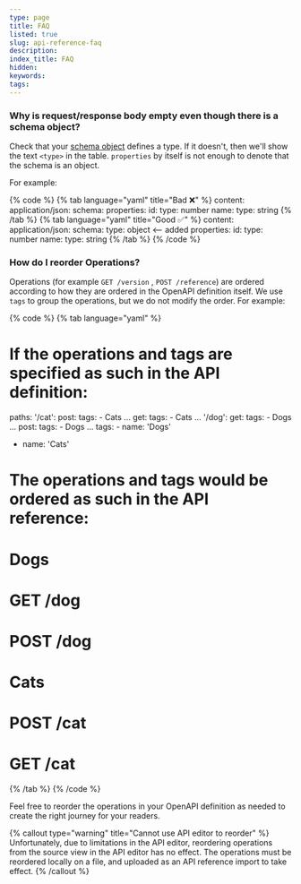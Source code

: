 ```yaml
---
type: page
title: FAQ
listed: true
slug: api-reference-faq
description: 
index_title: FAQ
hidden: 
keywords: 
tags: 
---
```



### Why is request/response body empty even though there is a schema object?

Check that your [schema object](https://swagger.io/specification/#schema-object) defines a type. If it doesn't, then we'll show the text `<type>` in the table. `properties` by itself is not enough to denote that the schema is an object.

For example:


{% code %}
{% tab language="yaml" title="Bad ❌" %}
content:
	application/json:
    schema:
      properties:
        id:
          type: number
        name:
         type: string
{% /tab %}
{% tab language="yaml" title="Good ✅" %}
content:
	application/json:
    schema:
      type: object <-- added
      properties:
        id:
          type: number
        name:
         type: string
{% /tab %}
{% /code %}


### How do I reorder Operations?

Operations (for example `GET /version` , `POST /reference`) are ordered according to how they are ordered in the OpenAPI definition itself. We use `tags` to group the operations, but we do not modify the order. For example:


{% code %}
{% tab language="yaml" %}
# If the operations and tags are specified as such in the API definition:

paths:
	'/cat':
  	post:
    	tags:
      	- Cats
      ...
    get: 
    	tags:
      	- Cats
      ...
  '/dog':
  	get: 
    	tags:
      	- Dogs
      ...
    post: 
    	tags:
      	- Dogs
      ...
tags:
	- name: 'Dogs'
  - name: 'Cats'
  
# The operations and tags would be ordered as such in the API reference:

# Dogs
#   GET  /dog
#   POST /dog
# Cats
#   POST /cat
#   GET  /cat
{% /tab %}
{% /code %}


Feel free to reorder the operations in your OpenAPI definition as needed to create the right journey for your readers.


{% callout type="warning" title="Cannot use API editor to reorder" %}
Unfortunately, due to limitations in the API editor, reordering operations from the source view in the API editor has no effect. The operations must be reordered locally on a file, and uploaded as an API reference import to take effect.
{% /callout %}


